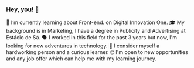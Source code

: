 ### Hey, you!  👋

🌱 I’m currently learning about Front-end. on Digital Innovation One. 
🎓 My background is in Marketing, I have a degree in Publicity and Advertising at Estácio de Sá. 
🗣 I worked in this field for the past 3 years but now, I'm looking for new adventures in technology.
💪 I consider myself a hardworking person and a curious learner. 
🤓 I'm open to new opportunities and any job offer which can help me with my learning journey.


<!--
**luelencavalheiro/luelencavalheiro** is a ✨ _special_ ✨ repository because its `README.md` (this file) appears on your GitHub profile.

Here are some ideas to get you started:

- 🔭 I’m currently working on ...
- 🌱 I’m currently learning about Front-end. ...
- 👯 I’m looking to collaborate on ...
- 🤔 I’m looking for help with ...
- 💬 Ask me about ...
- 📫 How to reach me: ...
- 😄 Pronouns: ...
- ⚡ Fun fact: ...
-->
